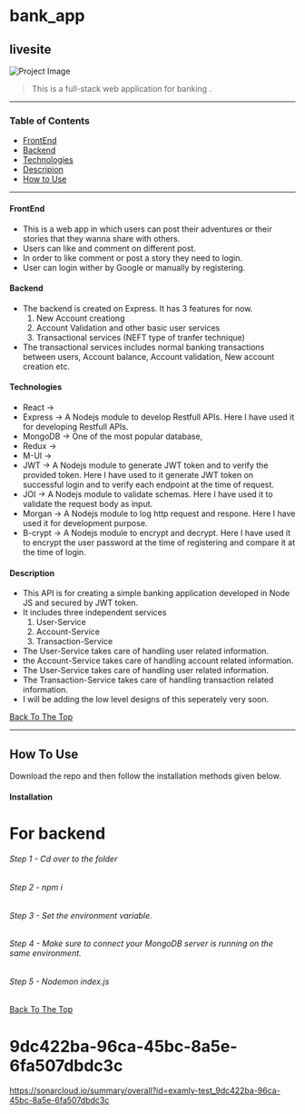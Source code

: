 # bank_app

## livesite #
![Project Image](#)

> This is a full-stack web application for banking .

---

### Table of Contents

- [FrontEnd](#Frontend)
- [Backend](#Backend)
- [Technologies](#Technologies)
- [Descripion](#Descriprion)
- [How to Use](#how-to-use)


---

#### FrontEnd

- This is a web app in which users can post their adventures or their stories that they wanna share with others.
- Users can like and comment on different post.
- In order to like comment or post a story they need to login.
- User can login wither by Google or manually by registering.

#### Backend

- The backend is created on Express. It has 3 features for now.
   1. New Account creationg
   2. Account Validation and other basic user services
   3. Transactional services (NEFT type of tranfer technique)
- The transactional services includes normal banking transactions between users, Account balance, Account validation, New account creation etc.   


#### Technologies

- React   ->
- Express -> A Nodejs module to develop Restfull APIs. Here I have used it for developing Restfull APIs.
- MongoDB -> One of the most popular database,
- Redux   ->
- M-UI    ->
- JWT     -> A Nodejs module to generate JWT token and to verify the provided token. Here I have used to it generate JWT token on successful login and to verify each endpoint at the time of request.
- JOI     -> A Nodejs module to validate schemas. Here I have used it to validate the request body as input.
- Morgan  -> A Nodejs module to log http request and respone. Here I have used it for development purpose.
- B-crypt -> A Nodejs module to encrypt and decrypt. Here I have used it to encrypt the user password at the time of registering and compare it at the time of login.


####  Description

- This API is for creating a simple banking application developed in Node JS and secured by JWT token.
- It includes three independent services
  1. User-Service
  1. Account-Service
  1. Transaction-Service
- The User-Service takes care of handling user related information.
- the Account-Service takes care of handling account related information.
- The User-Service takes care of handling user related information.
- The Transaction-Service takes care of handling transaction related information.
- I will be adding the low level designs of this seperately very soon.


[Back To The Top](#read-me-template)

---

## How To Use

Download the repo and then follow the installation methods given below.

#### Installation


# For backend
###### Step 1 - Cd over to the folder
###### Step 2 - npm i
###### Step 3 - Set the environment variable.
###### Step 4 - Make sure to connect your MongoDB server is running on the same environment.
###### Step 5 - Nodemon index.js



[Back To The Top](#read-me-template)


# 9dc422ba-96ca-45bc-8a5e-6fa507dbdc3c
https://sonarcloud.io/summary/overall?id=examly-test_9dc422ba-96ca-45bc-8a5e-6fa507dbdc3c
